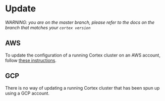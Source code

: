 # Update

_WARNING: you are on the master branch, please refer to the docs on the branch that matches your `cortex version`_

## AWS

To update the configuration of a running Cortex cluster on an AWS account, follow [these instructions](../aws/update.md).

## GCP

There is no way of updating a running Cortex cluster that has been spun up using a GCP account.
